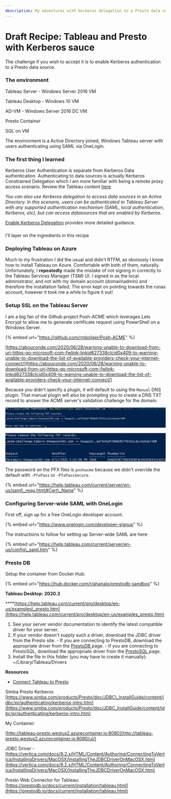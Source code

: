 ```yaml
---
description: My adventures with kerberos delegation to a Presto data source
---
```


# Draft Recipe: Tableau and Presto with Kerberos sauce

The challenge if you wish to accept it is to enable Kerberos authentication to a Presto data source. 

### The environment

Tableau Server - Windows Server 2016 VM

Tableau Desktop - Windows 10 VM

AD-VM - Windows Server 2016 DC VM

Presto Container 

SQL on VM

The environment is a Active Directory joined, Windows Tableau server with users authenticating using SAML via OneLogin. 

### The first thing I learned

Kerberos User Authentication is separate from Kerberos Data authentication. Authenticating to data sources is actually Kerberos Constrained Delegation which I am more familiar with being a remote proxy access scenario. Review the Tableau content [here](https://help.tableau.com/current/server/en-us/kerberos_keytab.htm#datasource-delegation)

_You can also use Kerberos delegation to access data sources in an Active Directory. In this scenario, users can be authenticated to Tableau Server with any supported authentication mechanism \(SAML, local authentication, Kerberos, etc\), but can access datasources that are enabled by Kerberos._

[Enable Kerberos Delegation](https://help.tableau.com/current/server/en-us/kerberos_delegation.htm) provides more detailed guidance.

### 

I'll layer on the ingredients in this recipe

### Deploying Tableau on Azure

Much to my frustration I did the usual and didn't RTFM, as obviously I know how to install Tableau on Azure. Comfortable with both of them, naturally. Unfortunately, I **repeatedly** made the mistake of not signing in correctly to the Tableau Services Manager \(TSM\) UI. I signed in as the local administrator, and not with my domain account \(domain\admin\) and therefore the installation failed. The error kept on pointing towards the runas account, however it took me a while to figure it out!

### Setup SSL on the Tableau Server

I am a big fan of the Github project Posh-ACME which leverages Lets Encrypt to allow me to generate certificate request using PowerShell on a Windows Server.

{% embed url="https://github.com/rmbolger/Posh-ACME" %}

  
[https://abouconde.com/2020/06/28/warning-unable-to-download-from-uri-https-go-microsoft-com-fwlink-linkid627338clcid0x409-to-warning-unable-to-download-the-list-of-available-providers-check-your-internet-connect/](https://abouconde.com/2020/06/28/warning-unable-to-download-from-uri-https-go-microsoft-com-fwlink-linkid627338clcid0x409-to-warning-unable-to-download-the-list-of-available-providers-check-your-internet-connect/)

Because you didn't specify a plugin, it will default to using the `Manual` DNS plugin. That manual plugin will also be prompting you to create a DNS TXT record to answer the ACME server's validation challenge for the domain.

![](../.gitbook/assets/image%20%282%29.png)

![](../.gitbook/assets/image%20%283%29.png)

The password on the PFX files is `poshacme` because we didn't override the default with `-PfxPass` or `-PfxPassSecure`.

{% embed url="https://help.tableau.com/current/server/en-us/saml\_requ.htm\#Cert\_Name" %}



### Configuring Server-wide SAML with OneLogin

First off, sign up for a free OneLogin developer account.

{% embed url="https://www.onelogin.com/developer-signup" %}

The instructions to follow for setting up Server-wide SAML are here:

{% embed url="https://help.tableau.com/current/server/en-us/config\_saml.htm" %}







### 

### Presto DB

Setup the container from Docker Hub:

{% embed url="https://hub.docker.com/r/ahanaio/prestodb-sandbox" %}

**Tableau Desktop: 2020.3**

\*\*\*\*[https://help.tableau.com/current/pro/desktop/en-us/examples\_presto.htm](https://help.tableau.com/current/pro/desktop/en-us/examples_presto.htm)

1. See your server vendor documentation to identify the latest compatible driver for your server.
2. If your  vendor doesn't supply such a driver, download the JDBC driver from the Presto site.  - If you are connecting to PrestoDB, download the appropriate driver from the [PrestoDB ](https://prestodb.io/download.html)page. - If you are connecting to PrestoSQL, download the appropriate driver from the [PrestoSQL ](https://prestosql.io/download.html)page.
3. Install the file in this folder \(you may have to create it manually\): ~/Library/Tableau/Drivers

**Resources**

* [Connect Tableau to Presto](http://onlinehelp.tableau.com/current/pro/desktop/en-us/examples_presto.htm)

Simba Presto Kerberos [https://www.simba.com/products/Presto/doc/JDBC\_InstallGuide/content/jdbc/pr/authenticating/kerberos-intro.htm](https://www.simba.com/products/Presto/doc/JDBC_InstallGuide/content/jdbc/pr/authenticating/kerberos-intro.htm)

My Container:

[http://tableau-presto.westus2.azurecontainer.io:8080](http://tableau-presto.westus2.azurecontainer.io:8080/ui/)

JDBC Driver - [https://vertica.com/docs/9.2.x/HTML/Content/Authoring/ConnectingToVertica/InstallingDrivers/MacOSX/InstallingTheJDBCDriverOnMacOSX.htm](https://vertica.com/docs/9.2.x/HTML/Content/Authoring/ConnectingToVertica/InstallingDrivers/MacOSX/InstallingTheJDBCDriverOnMacOSX.htm)

Presto Web Connector for Tableau: [https://prestodb.io/docs/current/installation/tableau.html](https://prestodb.io/docs/current/installation/tableau.html)




